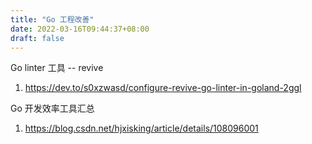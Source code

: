 ```yaml
---
title: "Go 工程改善"
date: 2022-03-16T09:44:37+08:00
draft: false 
---
```


Go linter 工具 -- revive

1. https://dev.to/s0xzwasd/configure-revive-go-linter-in-goland-2ggl

Go 开发效率工具汇总

1. https://blog.csdn.net/hjxisking/article/details/108096001


